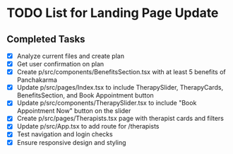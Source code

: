 # TODO List for Landing Page Update

## Completed Tasks
- [x] Analyze current files and create plan
- [x] Get user confirmation on plan
- [x] Create p/src/components/BenefitsSection.tsx with at least 5 benefits of Panchakarma
- [x] Update p/src/pages/Index.tsx to include TherapySlider, TherapyCards, BenefitsSection, and Book Appointment button
- [x] Update p/src/components/TherapySlider.tsx to include "Book Appointment Now" button on the slider
- [x] Create p/src/pages/Therapists.tsx page with therapist cards and filters
- [x] Update p/src/App.tsx to add route for /therapists
- [x] Test navigation and login checks
- [x] Ensure responsive design and styling
